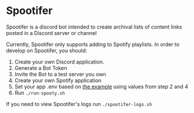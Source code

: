 # Spootifer

Spootifer is a discord bot intended to create archival lists of content links posted in a Discord server or channel

Currently, Spootifer only supports adding to Spotify playlists. In order to develop on Spootifer, you should:

1. Create your own Discord application. 
2. Generate a Bot Token
3. Invite the Bot to a test server you own
4. Create your own Spotify application
5. Set your app .env based on [the example](.env.example) using values from step 2 and 4
7. Run `./run-spooty.sh`

If you need to view Spootifer's logs run `./spootifer-logs.sh`